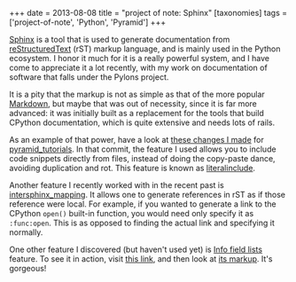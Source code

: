 +++
date = 2013-08-08
title = "project of note: Sphinx"
[taxonomies]
tags = ['project-of-note', 'Python', 'Pyramid']
+++

[Sphinx] is a tool that is used to generate documentation from
[reStructuredText] (rST) markup language, and is mainly used in the
Python ecosystem. I honor it much for it is a really powerful system,
and I have come to appreciate it a lot recently, with my work on
documentation of software that falls under the Pylons project.

It is a pity that the markup is not as simple as that of the more
popular [Markdown], but maybe that was out of necessity, since it is far
more advanced: it was initially built as a replacement for the tools
that build CPython documentation, which is quite extensive and needs
lots of rails.

As an example of that power, have a look at [these changes I made] for
[pyramid_tutorials]. In that commit, the feature I used allows you to
include code snippets directly from files, instead of doing the
copy-paste dance, avoiding duplication and rot. This feature is known as
[literalinclude].

Another feature I recently worked with in the recent past is
[intersphinx_mapping]. It allows one to generate references in rST as
if those reference were local. For example, if you wanted to generate a
link to the CPython `open()` built-in function, you would need only
specify it as `:func:open`. This is as opposed to finding the actual
link and specifying it normally.

One other feature I discovered (but haven't used yet) is [Info field
lists] feature. To see it in action, visit [this link], and then look at
[its markup]. It's gorgeous!

  [Sphinx]: http://sphinx-doc.org
  [reStructuredText]: http://en.wikipedia.org/wiki/ReStructuredText
  [Markdown]: http://en.wikipedia.org/wiki/Markdown
  [these changes I made]: https://github.com/Pylons/pyramid_tutorials/commit/134190
  [pyramid_tutorials]: http://docs.pylonsproject.org/projects/pyramid_tutorials/en/latest/
  [literalinclude]: http://sphinx-doc.org/markup/code.html#directive-literalinclude
  [intersphinx_mapping]: http://sphinx-doc.org/ext/intersphinx.html#confval-intersphinx_mapping
  [Info field lists]: http://sphinx-doc.org/domains.html#info-field-lists
  [this link]: https://postgres-py.readthedocs.org/en/latest/#postgres.Postgres.run
  [its markup]: https://postgres-py.readthedocs.org/en/latest/_modules/postgres.html#Postgres.run
